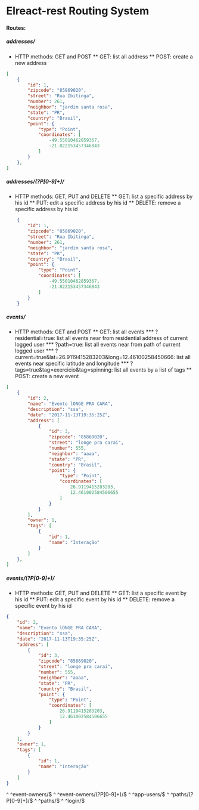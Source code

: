 # Elreact-rest Routing System

#### Routes:

##### addresses/

* HTTP methods: GET and POST
** GET: list all address
** POST: create a new address

```json
[
    {
        "id": 1,
        "zipcode": "85869020",
        "street": "Rua Ibitinga",
        "number": 261,
        "neighbor": "jardim santa rosa",
        "state": "PR",
        "country": "Brasil",
        "point": {
            "type": "Point",
            "coordinates": [
                -49.55010462859367,
                -21.822153457346843
            ]
        }
    },
]
```

##### addresses/(?P<pk>[0-9]+)/

* HTTP methods: GET, PUT and DELETE
** GET: list a specific address by his id
** PUT: edit a specific address by his id
** DELETE: remove a specific address by his id

```json
    {
        "id": 1,
        "zipcode": "85869020",
        "street": "Rua Ibitinga",
        "number": 261,
        "neighbor": "jardim santa rosa",
        "state": "PR",
        "country": "Brasil",
        "point": {
            "type": "Point",
            "coordinates": [
                -49.55010462859367,
                -21.822153457346843
            ]
        }
    }
```

##### events/

* HTTP methods: GET and POST
** GET: list all events
*** ?residential=true: list all events near from residential address of current logged user
*** ?path=true: list all events near from path of current logged user
*** ?current=true&lat=26.9119415283203&long=12.46100258450666: list all events near specific latitude and longitude
*** ?tags=true&tag=exercicio&tag=spinning: list all events by a list of tags
** POST: create a new event

```json
[
    {
        "id": 2,
        "name": "Evento lONGE PRA CARA",
        "description": "ssa",
        "date": "2017-11-13T19:35:25Z",
        "address": [
            {
                "id": 3,
                "zipcode": "85869020",
                "street": "longe pra carai",
                "number": 555,
                "neighbor": "aaaa",
                "state": "PR",
                "country": "Brasil",
                "point": {
                    "type": "Point",
                    "coordinates": [
                        26.9119415283203,
                        12.461002584506655
                    ]
                }
            }
        ],
        "owner": 1,
        "tags": [
            {
                "id": 1,
                "name": "Interação"
            }
        ]
    },
]
```

##### events/(?P<pk>[0-9]+)/

* HTTP methods: GET, PUT and DELETE
** GET: list a specific event by his id
** PUT: edit a specific event by his id
** DELETE: remove a specific event by his id

```json
{
    "id": 2,
    "name": "Evento lONGE PRA CARA",
    "description": "ssa",
    "date": "2017-11-13T19:35:25Z",
    "address": [
        {
            "id": 3,
            "zipcode": "85869020",
            "street": "longe pra carai",
            "number": 555,
            "neighbor": "aaaa",
            "state": "PR",
            "country": "Brasil",
            "point": {
                "type": "Point",
                "coordinates": [
                    26.9119415283203,
                    12.461002584506655
                ]
            }
        }
    ],
    "owner": 1,
    "tags": [
        {
            "id": 1,
            "name": "Interação"
        }
    ]
}
```

^ ^event-owners/$
^ ^event-owners/(?P<pk>[0-9]+)/$
^ ^app-users/$
^ ^paths/(?P<pk>[0-9]+)/$
^ ^paths/$
^ ^login/$
